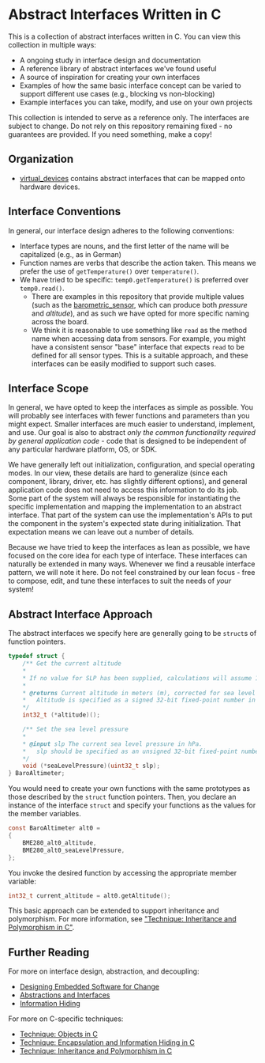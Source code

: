 # Abstract Interfaces Written in C

This is a collection of abstract interfaces written in C. You can view this collection in multiple ways:

- A ongoing study in interface design and documentation
- A reference library of abstract interfaces we've found useful
- A source of inspiration for creating your own interfaces
- Examples of how the same basic interface concept can be varied to support different use cases (e.g., blocking vs non-blocking)
- Example interfaces you can take, modify, and use on your own projects

This collection is intended to serve as a reference only. The interfaces are subject to change. Do not rely on this repository remaining fixed - no guarantees are provided. If you need something, make a copy!

## Organization

- [virtual_devices](virtual_devices/) contains abstract interfaces that can be mapped onto hardware devices.

## Interface Conventions

In general, our interface design adheres to the following conventions:

- Interface types are nouns, and the first letter of the name will be capitalized (e.g., as in German)
- Function names are verbs that describe the action taken. This means we prefer the use of `getTemperature()` over `temperature()`.
- We have tried to be specific: `temp0.getTemperature()` is preferred over `temp0.read()`.
	* There are examples in this repository that provide multiple values (such as the [barometric_sensor](virtual_devices/barometric_sensor.h), which can produce both *pressure* and *altitude*), and as such we have opted for more specific naming across the board.
	+ We think it is reasonable to use something like `read` as the method name when accessing data from sensors. For example, you might have a consistent sensor "base" interface that expects `read` to be defined for all sensor types. This is a suitable approach, and these interfaces can be easily modified to support such cases.
	
## Interface Scope

In general, we have opted to keep the interfaces as simple as possible. You will probably see interfaces with fewer functions and parameters than you might expect. Smaller interfaces are much easier to understand, implement, and use. Our goal is also to abstract _only the common functionality required by general application code_ - code that is designed to be independent of any particular hardware platform, OS, or SDK.

We have generally left out initialization, configuration, and special operating modes. In our view, these details are hard to generalize (since each component, library, driver, etc. has slightly different options), and general application code does not need to access this information to do its job. Some part of the system will always be responsible for instantiating the specific implementation and mapping the implementation to an abstract interface. That part of the system can use the implementation's APIs to put the component in the system's expected state during initialization. That expectation means we can leave out a number of details.

Because we have tried to keep the interfaces as lean as possible, we have focused on the core idea for each type of interface. These interfaces can naturally be extended in many ways. Whenever we find a reusable interface pattern, we will note it here. Do not feel constrained by our lean focus - free to compose, edit, and tune these interfaces to suit the needs of _your_ system!

## Abstract Interface Approach

The abstract interfaces we specify here are generally going to be `struct`s of function pointers.

```c
typedef struct {
	/** Get the current altitude
	*
	* If no value for SLP has been supplied, calculations will assume 1013.25 hPa.
	*
	* @returns Current altitude in meters (m), corrected for sea level pressure.
	*	Altitude is specified as a signed 32-bit fixed-point number in format Q21.10.
	*/
	int32_t (*altitude)();

	/** Set the sea level pressure
	*
	* @input slp The current sea level pressure in hPa.
	* 	slp should be specified as an unsigned 32-bit fixed-point number in format UQ22.10.
	*/
	void (*seaLevelPressure)(uint32_t slp);
} BaroAltimeter;
```

You would need to create your own functions with the same prototypes as those described by the `struct` function pointers. Then, you declare an instance of the interface `struct` and specify your functions as the values for the member variables.

```c
const BaroAltimeter alt0 =
{
	BME280_alt0_altitude,
	BME280_alt0_seaLevelPressure,
};
```

You invoke the desired function by accessing the appropriate member variable:

```c
int32_t current_altitude = alt0.getAltitude();
```

This basic approach can be extended to support inheritance and polymorphism. For more information, see ["Technique: Inheritance and Polymorphism in C"](https://embeddedartistry.com/fieldatlas/technique-inheritance-and-polymorphism-in-c/).

## Further Reading

For more on interface design, abstraction, and decoupling:

- [Designing Embedded Software for Change](https://embeddedartistry.com/course/designing-embedded-systems-for-change/)
- [Abstractions and Interfaces](https://embeddedartistry.com/course/abstractions-and-interfaces/)
- [Information Hiding](https://embeddedartistry.com/fieldmanual-terms/information-hiding/)

For more on C-specific techniques:

- [Technique: Objects in C](https://embeddedartistry.com/fieldatlas/technique-objects-in-c/)
- [Technique: Encapsulation and Information Hiding in C](https://embeddedartistry.com/fieldatlas/encapsulation-and-information-hiding-in-c/)
- [Technique: Inheritance and Polymorphism in C](https://embeddedartistry.com/fieldatlas/technique-inheritance-and-polymorphism-in-c/)
